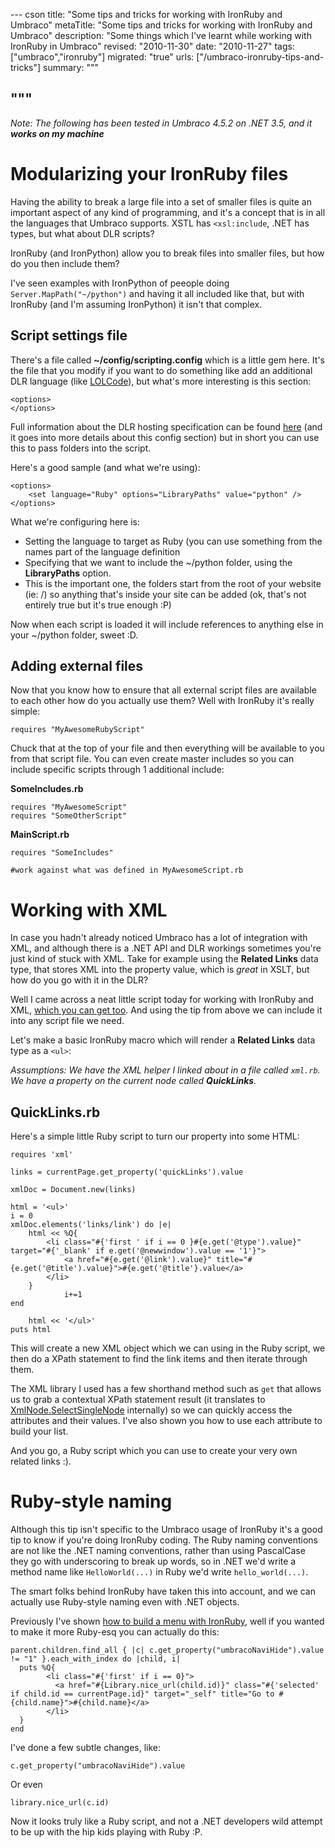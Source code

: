 --- cson
title: "Some tips and tricks for working with IronRuby and Umbraco"
metaTitle: "Some tips and tricks for working with IronRuby and Umbraco"
description: "Some things which I've learnt while working with IronRuby in Umbraco"
revised: "2010-11-30"
date: "2010-11-27"
tags: ["umbraco","ironruby"]
migrated: "true"
urls: ["/umbraco-ironruby-tips-and-tricks"]
summary: """

"""
---
*Note: The following has been tested in Umbraco 4.5.2 on .NET 3.5, and it **works on my machine***

# Modularizing your IronRuby files

Having the ability to break a large file into a set of smaller files is quite an important aspect of any kind of programming, and it's a concept that is in all the languages that Umbraco supports. XSTL has `<xsl:include`, .NET has types, but what about DLR scripts?

IronRuby (and IronPython) allow you to break files into smaller files, but how do you then include them?

I've seen examples with IronPython of peeople doing `Server.MapPath("~/python")` and having it all included like that, but with IronRuby (and I'm assuming IronPython) it isn't that complex.

## Script settings file

There's a file called **~/config/scripting.config** which is a little gem here. It's the file that you modify if you want to do something like add an additional DLR language (like [LOLCode][1]), but what's more interesting is this section:

    <options>
    </options>

Full information about the DLR hosting specification can be found [here][2] (and it goes into more details about this config section) but in short you can use this to pass folders into the script.

Here's a good sample (and what we're using):

	<options>
		<set language="Ruby" options="LibraryPaths" value="python" />
	</options>

What we're configuring here is:

* Setting the language to target as Ruby (you can use something from the names part of the language definition
* Specifying that we want to include the ~/python folder, using the **LibraryPaths** option.
 * This is the important one, the folders start from the root of your website (ie: /) so anything that's inside your site can be added (ok, that's not entirely true but it's true enough :P)

Now when each script is loaded it will include references to anything else in your ~/python folder, sweet :D.

## Adding external files

Now that you know how to ensure that all external script files are available to each other how do you actually use them? Well with IronRuby it's really simple:

    requires "MyAwesomeRubyScript"

Chuck that at the top of your file and then everything will be available to you from that script file. You can even create master includes so you can include specific scripts through 1 additional include:

**SomeIncludes.rb**

    requires "MyAwesomeScript"
    requires "SomeOtherScript"

**MainScript.rb**

    requires "SomeIncludes"
    
    #work against what was defined in MyAwesomeScript.rb

# Working with XML

In case you hadn't already noticed Umbraco has a lot of integration with XML, and although there is a .NET API and DLR workings sometimes you're just kind of stuck with XML. Take for example using the **Related Links** data type, that stores XML into the property value, which is *great* in XSLT, but how do you go with it in the DLR?

Well I came across a neat little script today for working with IronRuby and XML, [which you can get too][3]. And using the tip from above we can include it into any script file we need.

Let's make a basic IronRuby macro which will render a **Related Links** data type as a `<ul>`:

*Assumptions: We have the XML helper I linked about in a file called `xml.rb`. We have a property on the current node called **QuickLinks**.*

## QuickLinks.rb

Here's a simple little Ruby script to turn our property into some HTML:

	requires 'xml'

	links = currentPage.get_property('quickLinks').value

	xmlDoc = Document.new(links)

	html = '<ul>'
	i = 0
	xmlDoc.elements('links/link') do |e|
		html << %Q{
			<li class="#{'first ' if i == 0 }#{e.get('@type').value}" target="#{'_blank' if e.get('@newwindow').value == '1'}">
				<a href="#{e.get('@link').value}" title="#{e.get('@title').value}">#{e.get('@title'}.value</a>
			</li>
		}
                i+=1
	end

        html << '</ul>'
	puts html

This will create a new XML object which we can using in the Ruby script, we then do a XPath statement to find the link items and then iterate through them.

The XML library I used has a few shorthand method such as `get` that allows us to grab a contextual XPath statement result (it translates to [XmlNode.SelectSingleNode][4] internally) so we can quickly access the attributes and their values. I've also shown you how to use each attribute to build your list.

And you go, a Ruby script which you can use to create your very own related links :).

# Ruby-style naming

Although this tip isn't specific to the Umbraco usage of IronRuby it's a good tip to know if you're doing IronRuby coding. The Ruby naming conventions are not like the .NET naming conventions, rather than using PascalCase they go with underscoring to break up words, so in .NET we'd write a method name like `HelloWorld(...)` in Ruby we'd write `hello_world(...)`.

The smart folks behind IronRuby have taken this into account, and we can actually use Ruby-style naming even with .NET objects.

Previously I've shown [how to build a menu with IronRuby][5], well if you wanted to make it more Ruby-esq you can actually do this:

	parent.children.find_all { |c| c.get_property("umbracoNaviHide").value != "1" }.each_with_index do |child, i|
	  puts %Q{
			<li class="#{'first' if i == 0}">
			  <a href="#{Library.nice_url(child.id)}" class="#{'selected' if child.id == currentPage.id}" target="_self" title="Go to #{child.name}">#{child.name}</a>
			</li>
	  }
	end

I've done a few subtle changes, like:

    c.get_property("umbracoNaviHide").value

Or even

    library.nice_url(c.id)

Now it looks truly like a Ruby script, and not a .NET developers wild attempt to be up with the hip kids playing with Ruby :P.


  [1]: http://iunknown.com/2007/11/lolcode-on-dlr.html
  [2]: http://www.codeplex.com/Project/Download/FileDownload.aspx?ProjectName=dlr&DownloadId=127516
  [3]: http://code.msdn.microsoft.com/IronRubyXml
  [4]: http://msdn.microsoft.com/en-us/library/fb63z0tw.aspx
  [5]: /umbraco-menu-with-ironruby125